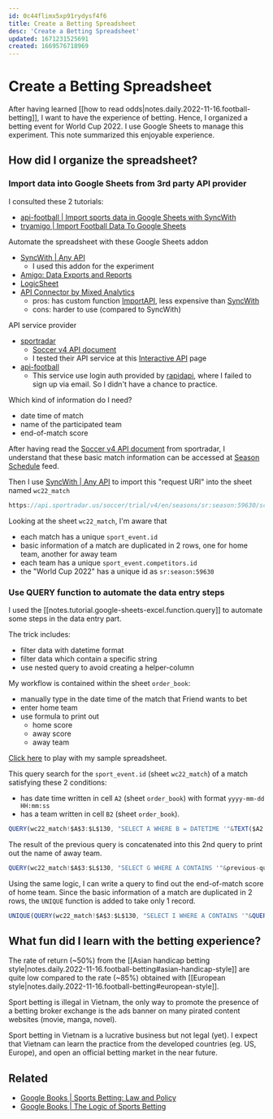 ```yaml
---
id: 0c44flimx5xp91rydysf4f6
title: Create a Betting Spreadsheet
desc: 'Create a Betting Spreadsheet'
updated: 1671231525691
created: 1669576718969
---
```

# Create a Betting Spreadsheet

After having learned [[how to read odds|notes.daily.2022-11-16.football-betting]], I want to have the experience of betting. Hence, I organized a betting event for World Cup 2022. I use Google Sheets to manage this experiment. This note summarized this enjoyable experience.

## How did I organize the spreadsheet?

### Import data into Google Sheets from 3rd party API provider

I consulted these 2 tutorials:
- [api-football | Import sports data in Google Sheets with SyncWith](https://www.api-football.com/news/post/import-sports-data-in-google-sheets-with-syncwith)
- [tryamigo | Import Football Data To Google Sheets](https://blog.tryamigo.com/import-football-data-to-google-sheets/)

Automate the spreadsheet with these Google Sheets addon
- [SyncWith | Any API](https://workspace.google.com/marketplace/app/syncwith_any_api/449644239211)
    - I used this addon for the experiment
- [Amigo: Data Exports and Reports](https://workspace.google.com/marketplace/app/amigo_data_exports_and_reports/274781802717)
- [LogicSheet](https://logicsheet.co/)
- [API Connector by Mixed Analytics](https://workspace.google.com/marketplace/app/api_connector/95804724197)
    - pros: has custom function [ImportAPI](https://mixedanalytics.com/knowledge-base/importapi-custom-sheets-function/), less expensive than [SyncWith](https://workspace.google.com/marketplace/app/syncwith_any_api/449644239211)
    - cons: harder to use (compared to SyncWith)

API service provider
- [sportradar](https://developer.sportradar.com/)
    - [Soccer v4 API document](https://developer.sportradar.com/docs/read/football_soccer/Soccer_v4)
    - I tested their API service at this [Interactive API](https://developer.sportradar.com/io-docs) page
- [api-football](https://www.api-football.com/)
    - This service use login auth provided by [rapidapi](https://rapidapi.com/api-sports/api/api-football/pricing), where I failed to sign up via email. So I didn't have a chance to practice.

Which kind of information do I need?
- date time of match
- name of the participated team
- end-of-match score

After having read the [Soccer v4 API document](https://developer.sportradar.com/docs/read/football_soccer/Soccer_v4) from sportradar, I understand that these basic match information can be accessed at [Season Schedule](https://developer.sportradar.com/docs/read/football_soccer/Soccer_v4#season-schedule) feed.

Then I use [SyncWith | Any API](https://workspace.google.com/marketplace/app/syncwith_any_api/449644239211) to import this "request URI" into the sheet named `wc22_match`

```javascript
https://api.sportradar.us/soccer/trial/v4/en/seasons/sr:season:59630/schedules.json?api_key=my-generated-token-here
```

Looking at the sheet `wc22_match`, I'm aware that
- each match has a unique `sport_event.id`
- basic information of a match are duplicated in 2 rows, one for home team, another for away team
- each team has a unique `sport_event.competitors.id`
- the "World Cup 2022" has a unique id as `sr:season:59630`

### Use QUERY function to automate the data entry steps

I used the [[notes.tutorial.google-sheets-excel.function.query]] to automate some steps in the data entry part.

The trick includes:
- filter data with datetime format
- filter data which contain a specific string
- use nested query to avoid creating a helper-column

My workflow is contained within the sheet `order_book`:
- manually type in the date time of the match that Friend wants to bet
- enter home team
- use formula to print out
    - home score
    - away score
    - away team

[Click here](https://docs.google.com/spreadsheets/d/1g1UstPsrupKzGGaguiz2xZvsAj6AVdeEWuPdwguunHM/edit?usp=sharing) to play with my sample spreadsheet.

This query search for the `sport_event.id` (sheet `wc22_match`) of a match satisfying these 2 conditions:
- has date time written in cell `A2` (sheet `order_book`) with format `yyyy-mm-dd HH:mm:ss`
- has a team written in cell `B2` (sheet `order_book`).

```javascript
QUERY(wc22_match!$A$3:$L$130, "SELECT A WHERE B = DATETIME '"&TEXT($A2,"yyyy-mm-dd HH:mm:ss")&"' AND G CONTAINS '"&$B2&"'")
```

The result of the previous query is concatenated into this 2nd query to print out the name of away team.

```javascript
QUERY(wc22_match!$A$3:$L$130, "SELECT G WHERE A CONTAINS '"&previous-query&"' AND H CONTAINS 'away'")
```

Using the same logic, I can write a query to find out the end-of-match score of home team. Since the basic information of a match are duplicated in 2 rows, the `UNIQUE` function is added to take only 1 record.

```javascript
UNIQUE(QUERY(wc22_match!$A$3:$L$130, "SELECT I WHERE A CONTAINS '"&QUERY(wc22_match!$A$3:$L$130, "SELECT A WHERE B = DATETIME '"&TEXT($A2,"yyyy-mm-dd HH:mm:ss")&"' AND G CONTAINS '"&$B2&"'")&"' "))
```

## What fun did I learn with the betting experience?

The rate of return (~50%) from the [[Asian handicap betting style|notes.daily.2022-11-16.football-betting#asian-handicap-style]] are quite low compared to the rate (~85%) obtained with [[European style|notes.daily.2022-11-16.football-betting#european-style]].

Sport betting is illegal in Vietnam, the only way to promote the presence of a betting broker exchange is the ads banner on many pirated content websites (movie, manga, novel).

Sport betting in Vietnam is a lucrative business but not legal (yet). I expect that Vietnam can learn the practice from the developed countries (eg. US, Europe), and open an official betting market in the near future.

## Related

- [Google Books | Sports Betting: Law and Policy](https://books.google.fr/books/about/Sports_Betting_Law_and_Policy.html?id=vBOUBDuEtj8C&redir_esc=y)
- [Google Books | The Logic of Sports Betting](https://books.google.fr/books/about/The_Logic_of_Sports_Betting.html?id=y_c_xQEACAAJ)
